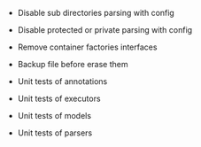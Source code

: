 * Disable sub directories parsing with config
* Disable protected or private parsing with config
* Remove container factories interfaces
* Backup file before erase them

* Unit tests of annotations
* Unit tests of executors
* Unit tests of models
* Unit tests of parsers